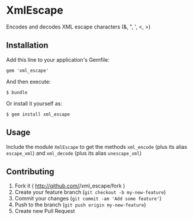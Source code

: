 # XmlEscape

Encodes and decodes XML escape characters (&, ", ', <, >)

## Installation

Add this line to your application's Gemfile:

    gem 'xml_escape'

And then execute:

    $ bundle

Or install it yourself as:

    $ gem install xml_escape

## Usage

Include the module `XmlEscape` to get the methods `xml_encode` (plus its
alias `escape_xml`) and `xml_decode` (plus its alias `unescape_xml`)


## Contributing

1. Fork it ( http://github.com/<my-github-username>/xml_escape/fork )
2. Create your feature branch (`git checkout -b my-new-feature`)
3. Commit your changes (`git commit -am 'Add some feature'`)
4. Push to the branch (`git push origin my-new-feature`)
5. Create new Pull Request
